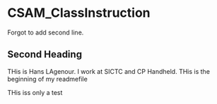 # CSAM_ClassInstruction

Forgot to add second line.

## Second Heading

THis is Hans LAgenour. I work at SICTC and CP Handheld. THis is the beginning of my readmefile

THis iss only a test 

